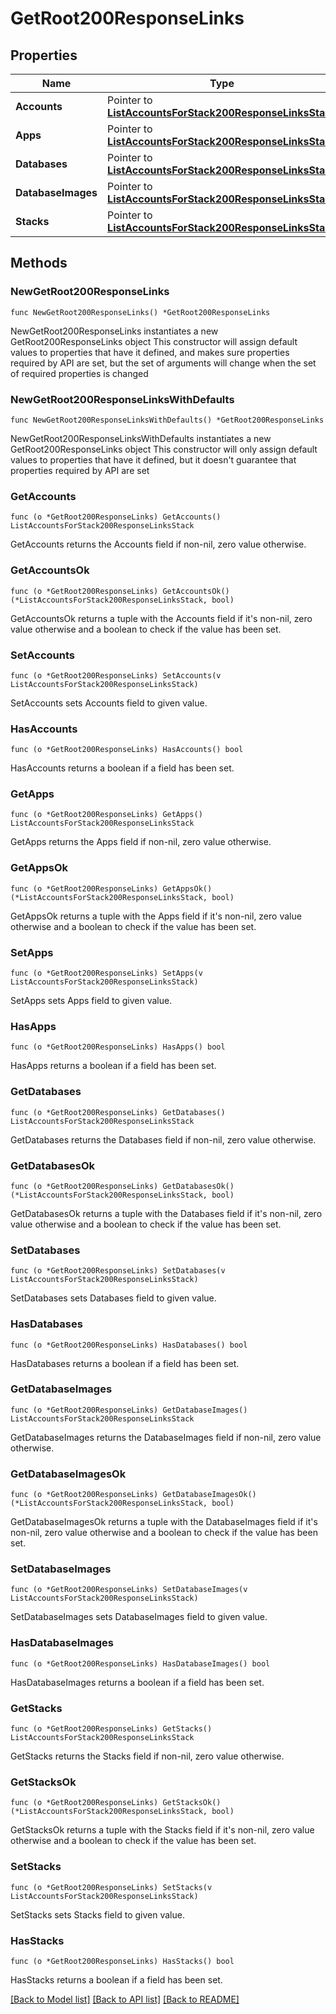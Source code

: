 # GetRoot200ResponseLinks

## Properties

Name | Type | Description | Notes
------------ | ------------- | ------------- | -------------
**Accounts** | Pointer to [**ListAccountsForStack200ResponseLinksStack**](ListAccountsForStack200ResponseLinksStack.md) |  | [optional] 
**Apps** | Pointer to [**ListAccountsForStack200ResponseLinksStack**](ListAccountsForStack200ResponseLinksStack.md) |  | [optional] 
**Databases** | Pointer to [**ListAccountsForStack200ResponseLinksStack**](ListAccountsForStack200ResponseLinksStack.md) |  | [optional] 
**DatabaseImages** | Pointer to [**ListAccountsForStack200ResponseLinksStack**](ListAccountsForStack200ResponseLinksStack.md) |  | [optional] 
**Stacks** | Pointer to [**ListAccountsForStack200ResponseLinksStack**](ListAccountsForStack200ResponseLinksStack.md) |  | [optional] 

## Methods

### NewGetRoot200ResponseLinks

`func NewGetRoot200ResponseLinks() *GetRoot200ResponseLinks`

NewGetRoot200ResponseLinks instantiates a new GetRoot200ResponseLinks object
This constructor will assign default values to properties that have it defined,
and makes sure properties required by API are set, but the set of arguments
will change when the set of required properties is changed

### NewGetRoot200ResponseLinksWithDefaults

`func NewGetRoot200ResponseLinksWithDefaults() *GetRoot200ResponseLinks`

NewGetRoot200ResponseLinksWithDefaults instantiates a new GetRoot200ResponseLinks object
This constructor will only assign default values to properties that have it defined,
but it doesn't guarantee that properties required by API are set

### GetAccounts

`func (o *GetRoot200ResponseLinks) GetAccounts() ListAccountsForStack200ResponseLinksStack`

GetAccounts returns the Accounts field if non-nil, zero value otherwise.

### GetAccountsOk

`func (o *GetRoot200ResponseLinks) GetAccountsOk() (*ListAccountsForStack200ResponseLinksStack, bool)`

GetAccountsOk returns a tuple with the Accounts field if it's non-nil, zero value otherwise
and a boolean to check if the value has been set.

### SetAccounts

`func (o *GetRoot200ResponseLinks) SetAccounts(v ListAccountsForStack200ResponseLinksStack)`

SetAccounts sets Accounts field to given value.

### HasAccounts

`func (o *GetRoot200ResponseLinks) HasAccounts() bool`

HasAccounts returns a boolean if a field has been set.

### GetApps

`func (o *GetRoot200ResponseLinks) GetApps() ListAccountsForStack200ResponseLinksStack`

GetApps returns the Apps field if non-nil, zero value otherwise.

### GetAppsOk

`func (o *GetRoot200ResponseLinks) GetAppsOk() (*ListAccountsForStack200ResponseLinksStack, bool)`

GetAppsOk returns a tuple with the Apps field if it's non-nil, zero value otherwise
and a boolean to check if the value has been set.

### SetApps

`func (o *GetRoot200ResponseLinks) SetApps(v ListAccountsForStack200ResponseLinksStack)`

SetApps sets Apps field to given value.

### HasApps

`func (o *GetRoot200ResponseLinks) HasApps() bool`

HasApps returns a boolean if a field has been set.

### GetDatabases

`func (o *GetRoot200ResponseLinks) GetDatabases() ListAccountsForStack200ResponseLinksStack`

GetDatabases returns the Databases field if non-nil, zero value otherwise.

### GetDatabasesOk

`func (o *GetRoot200ResponseLinks) GetDatabasesOk() (*ListAccountsForStack200ResponseLinksStack, bool)`

GetDatabasesOk returns a tuple with the Databases field if it's non-nil, zero value otherwise
and a boolean to check if the value has been set.

### SetDatabases

`func (o *GetRoot200ResponseLinks) SetDatabases(v ListAccountsForStack200ResponseLinksStack)`

SetDatabases sets Databases field to given value.

### HasDatabases

`func (o *GetRoot200ResponseLinks) HasDatabases() bool`

HasDatabases returns a boolean if a field has been set.

### GetDatabaseImages

`func (o *GetRoot200ResponseLinks) GetDatabaseImages() ListAccountsForStack200ResponseLinksStack`

GetDatabaseImages returns the DatabaseImages field if non-nil, zero value otherwise.

### GetDatabaseImagesOk

`func (o *GetRoot200ResponseLinks) GetDatabaseImagesOk() (*ListAccountsForStack200ResponseLinksStack, bool)`

GetDatabaseImagesOk returns a tuple with the DatabaseImages field if it's non-nil, zero value otherwise
and a boolean to check if the value has been set.

### SetDatabaseImages

`func (o *GetRoot200ResponseLinks) SetDatabaseImages(v ListAccountsForStack200ResponseLinksStack)`

SetDatabaseImages sets DatabaseImages field to given value.

### HasDatabaseImages

`func (o *GetRoot200ResponseLinks) HasDatabaseImages() bool`

HasDatabaseImages returns a boolean if a field has been set.

### GetStacks

`func (o *GetRoot200ResponseLinks) GetStacks() ListAccountsForStack200ResponseLinksStack`

GetStacks returns the Stacks field if non-nil, zero value otherwise.

### GetStacksOk

`func (o *GetRoot200ResponseLinks) GetStacksOk() (*ListAccountsForStack200ResponseLinksStack, bool)`

GetStacksOk returns a tuple with the Stacks field if it's non-nil, zero value otherwise
and a boolean to check if the value has been set.

### SetStacks

`func (o *GetRoot200ResponseLinks) SetStacks(v ListAccountsForStack200ResponseLinksStack)`

SetStacks sets Stacks field to given value.

### HasStacks

`func (o *GetRoot200ResponseLinks) HasStacks() bool`

HasStacks returns a boolean if a field has been set.


[[Back to Model list]](../README.md#documentation-for-models) [[Back to API list]](../README.md#documentation-for-api-endpoints) [[Back to README]](../README.md)


